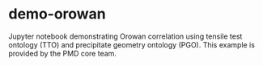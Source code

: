 # demo-orowan
Jupyter notebook demonstrating Orowan correlation using tensile test ontology (TTO) and precipitate geometry ontology (PGO). This example is provided by the PMD core team.
